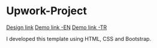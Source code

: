 # Upwork-Project

[Design link](https://www.upwork.com/)
[Demo link -EN](https://upwork-en-maide.netlify.app/)
[Demo link -TR](https://upwork-tr-maide.netlify.app/)

I developed this template using HTML, CSS and Bootstrap.
